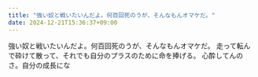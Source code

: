 ```yaml
---
title: "強い奴と戦いたいんだよ。何百回死のうが、そんなもんオマケだ。"
date: 2024-12-21T15:36:37+09:00
---
```

強い奴と戦いたいんだよ。何百回死のうが、そんなもんオマケだ。
走って転んで砕けて散って、それでも自分のプラスのために命を捧げる。
心酔してんのさ。自分の成長にな
